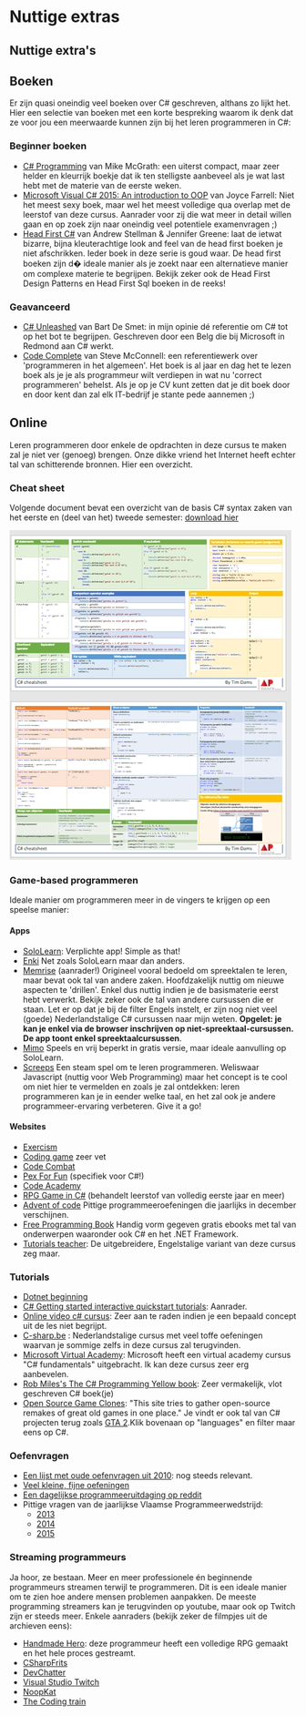 # Nuttige extras

## Nuttige extra's

## Boeken

Er zijn quasi oneindig veel boeken over C\# geschreven, althans zo lijkt het. Hier een selectie van boeken met een korte bespreking waarom ik denk dat ze voor jou een meerwaarde kunnen zijn bij het leren programmeren in C\#:

### Beginner boeken

* [C\# Programming](https://ineasysteps.com/products-page/all_books/c-sharp-programming-in-easy-steps/) van Mike McGrath: een uiterst compact, maar zeer helder en kleurrijk boekje dat ik ten stelligste aanbeveel als je wat last hebt met de materie van de eerste weken.
* [Microsoft Visual C\# 2015: An introduction to OOP](https://www.amazon.com/Microsoft-Visual-2015-Introduction-Object-Oriented/dp/1285860233) van Joyce Farrell: Niet het meest sexy boek, maar wel het meest volledige qua overlap met de leerstof van deze cursus. Aanrader voor zij die wat meer in detail willen gaan en op zoek zijn naar oneindig veel potentiele examenvragen ;\)  
* [Head First C\#](https://www.bol.com/nl/f/head-first-c/37019965/?country=BE) van Andrew Stellman & Jennifer Greene: laat de ietwat bizarre, bijna kleuterachtige look and feel van de head first boeken je niet afschrikken. Ieder boek in deze serie is goud waar. De head first boeken zijn d� ideale manier als je zoekt naar een alternatieve manier om complexe materie te begrijpen. Bekijk zeker ook de Head First Design Patterns en Head First Sql boeken in de reeks!

### Geavanceerd

* [C\# Unleashed](https://www.bol.com/nl/f/c-5-0-unleashed/9200000009902560/?country=BE) van Bart De Smet: in mijn opinie dé referentie om C\# tot op het bot te begrijpen. Geschreven door een Belg die bij Microsoft in Redmond aan C\# werkt.
* [Code Complete](https://www.amazon.de/Code-Complete-Practical-Construction-Costruction/dp/0735619670) van Steve McConnell: een referentiewerk over 'programmeren in het algemeen'. Het boek is al jaar en dag het te lezen boek als je je als programmeur wilt verdiepen in wat nu 'correct programmeren' behelst. Als je op je CV kunt zetten dat je dit boek door en door kent dan zal elk IT-bedrijf je stante pede aannemen ;\)

## Online

Leren programmeren door enkele de opdrachten in deze cursus te maken zal je niet ver \(genoeg\) brengen. Onze dikke vriend het Internet heeft echter tal van schitterende bronnen. Hier een overzicht.

### Cheat sheet

Volgende document bevat een overzicht van de basis C\# syntax zaken van het eerste en \(deel van het\) tweede semester: [download hier](https://github.com/v-nys/cursusprogrammeren/tree/3b283bda757cfdba19fe43834e477039dccf587d/assets/0_intro/cheat-sheet.pdf)

![Cheat sheet preview](../.gitbook/assets/cheatprev%20%281%29.jpg)

### Game-based programmeren

Ideale manier om programmeren meer in de vingers te krijgen op een speelse manier:

#### Apps

* [SoloLearn](https://play.google.com/store/apps/details?id=com.sololearn): Verplichte app! Simple as that!
* [Enki](https://play.google.com/store/apps/details?id=com.enki.insights&hl=en) Net zoals SoloLearn maar dan anders.
* [Memrise](https://www.memrise.com/course/700046/learn-c/) \(aanrader!\) Origineel vooral bedoeld om spreektalen te leren, maar bevat ook tal van andere zaken. Hoofdzakelijk nuttig om nieuwe aspecten te 'drillen'. Enkel dus nuttig indien je de basismaterie eerst hebt verwerkt.  Bekijk zeker ook de tal van andere cursussen die er staan. Let er op dat je bij de filter Engels instelt, er zijn nog niet veel \(goede\) Nederlandstalige C\# cursussen naar mijn weten. **Opgelet: je kan je enkel via de browser inschrijven op niet-spreektaal-cursussen. De app toont enkel spreektaalcursussen**.
* [Mimo](https://play.google.com/store/apps/details?id=com.getmimo) Speels en vrij beperkt in gratis versie, maar ideale aanvulling op SoloLearn.
* [Screeps](https://screeps.com/) Een steam spel om te leren programmeren. Weliswaar Javascript \(nuttig voor Web Programming\) maar het concept is te cool om niet hier te vermelden en zoals je zal ontdekken: leren programmeren kan je in eender welke taal, en het zal ook je andere programmeer-ervaring verbeteren. Give it a go!

#### Websites

* [Exercism](https://exercism.io/tracks/csharp)
* [Coding game](https://www.codingame.com/start) zeer vet
* [Code Combat](https://codecombat.com/)
* [Pex For Fun](https://pexforfun.com/) \(specifiek voor C\#!\)
* [Code Academy](https://www.codecademy.com/)
* [RPG Game in C\#](http://scottlilly.com/learn-c-by-building-a-simple-rpg-index/) \(behandelt leerstof van volledig eerste jaar en meer\)
* [Advent of code](https://adventofcode.com) Pittige programmeeroefeningen die jaarlijks in december verschijnen.
* [Free Programming Book](https://books.goalkicker.com/) Handig vorm gegeven gratis ebooks met tal van onderwerpen waaronder ook C\# en het .NET Framework.
* [Tutorials teacher](https://www.tutorialsteacher.com/csharp/csharp-tutorials): De uitgebreidere, Engelstalige variant van deze cursus zeg maar.

### Tutorials

* [Dotnet beginning](http://dot.net/videos)
* [C\# Getting started interactive quickstart tutorials](https://docs.microsoft.com/en-us/dotnet/csharp/quick-starts/): Aanrader.
* [Online video c\#  cursus](https://channel9.msdn.com/Series/C-Sharp-Fundamentals-Development-for-Absolute-Beginners):  Zeer aan te raden indien je een bepaald concept uit de les niet begrijpt.
* [C-sharp.be](http://www.c-sharp.be) : Nederlandstalige cursus met veel toffe oefeningen waarvan je sommige zelfs in deze cursus zal terugvinden.
* [Microsoft Virtual Academy](https://mva.microsoft.com/en-us/training-courses/c-fundamentals-for-absolute-beginners-16169?l=Lvld4EQIC_2706218949):  Microsoft heeft een virtual academy cursus "C\# fundamentals" uitgebracht. Ik kan deze cursus zeer erg aanbevelen.
* [Rob Miles's The C\# Programming Yellow book](http://www.robmiles.com/c-yellow-book/): Zeer vermakelijk, vlot geschreven C\# boek\(je\)
* [Open Source Game Clones](https://osgameclones.com/): "This site tries to gather open-source remakes of great old games in one place." Je vindt er ook tal van C\# projecten terug zoals [GTA 2](https://code.google.com/archive/p/gta2net/).Klik bovenaan op "languages" en filter maar eens op C\#.

### Oefenvragen

* [Een lijst met oude oefenvragen uit 2010](https://github.com/v-nys/cursusprogrammeren/tree/3b283bda757cfdba19fe43834e477039dccf587d/assets/docs/oefenvragen2010.pdf): nog steeds relevant.
* [Veel kleine, fijne oefeningen](https://www.w3resource.com/csharp-exercises/)
* [Een dagelijkse programmeeruitdaging op reddit](https://www.reddit.com/r/dailyprogrammer/)
* Pittige vragen van de jaarlijkse Vlaamse Programmeerwedstrijd:
  * [2013](http://www.vlaamseprogrammeerwedstrijd.be/2013/opgaven.php)
  * [2014](http://www.vlaamseprogrammeerwedstrijd.be/2014/opgaven.php)
  * [2015](http://www.vlaamseprogrammeerwedstrijd.be/2015/opgaven.php)

### Streaming programmeurs

Ja hoor, ze bestaan. Meer en meer professionele én beginnende programmeurs streamen terwijl te programmeren. Dit is een ideale manier om te zien hoe andere mensen problemen aanpakken. De meeste programming streamers kan je terugvinden op youtube, maar ook op Twitch zijn er steeds meer. Enkele aanraders \(bekijk zeker de filmpjes uit de archieven eens\):

* [Handmade Hero](https://handmadehero.org/watch#EpisodeGuide): deze programmeur heeft een volledige RPG gemaakt en het hele proces gestreamt.
* [CSharpFrits](http://youtube.com/csharpfritz)
* [DevChatter](https://www.twitch.tv/devchatter)
* [Visual Studio Twitch](https://www.twitch.tv/visualstudio)
* [NoopKat](https://www.twitch.tv/noopkat)
* [The Coding train](https://www.youtube.com/channel/UCvjgXvBlbQiydffZU7m1_aw)

